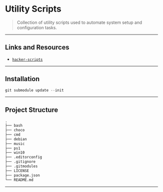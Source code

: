 # Utility Scripts

> Collection of utility scripts used to automate system setup and configuration tasks.

---

## Links and Resources

- [`hacker-scripts`](https://github.com/NARKOZ/hacker-scripts)

---

## Installation

```powershell
git submodule update --init
```

---

## Project Structure

```md
.
├── bash
├── choco
├── cmd
├── debian
├── music
├── ps1
├── win10
├── .editorconfig
├── .gitignore
├── .gitmodules
├── LICENSE
├── package.json
└── README.md
```

---
